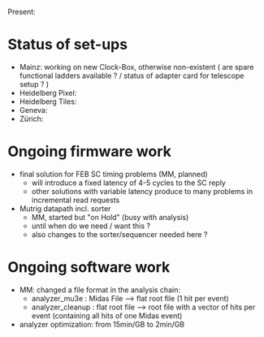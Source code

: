 Present:

# Status of set-ups #

* Mainz: working on new Clock-Box, otherwise non-existent ( are spare functional ladders available ? / status of adapter card for telescope setup ? )
* Heidelberg Pixel:
* Heidelberg Tiles:
* Geneva:
* Zürich:

# Ongoing firmware work #
* final solution for FEB SC timing problems (MM, planned)
    * will introduce a fixed latency of 4-5 cycles to the SC reply
    * other solutions with variable latency produce to many problems in incremental read requests    
* Mutrig datapath incl. sorter 
    * MM, started but "on Hold" (busy with analysis)
    * until when do we need / want this ?
    * also changes to the sorter/sequencer needed here ?
# Ongoing software work #
* MM: changed a file format in the analysis chain:
    * analyzer_mu3e    : Midas File --> flat root file (1 hit per event)
    * analyzer_cleanup : flat root file --> root file with a vector of hits per event (containing all hits of one Midas event)
* analyzer optimization: from 15min/GB to 2min/GB